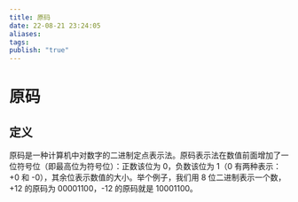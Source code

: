 ```yaml
---
title: 原码
date: 22-08-21 23:24:05
aliases: 
tags: 
publish: "true"
---
```


# 原码

## 定义

原码是一种计算机中对数字的二进制定点表示法。原码表示法在数值前面增加了一位符号位（即最高位为符号位）：正数该位为 0，负数该位为 1（0 有两种表示：+0 和 -0），其余位表示数值的大小。举个例子，我们用 8 位二进制表示一个数，+12 的原码为 00001100，-12 的原码就是 10001100。
